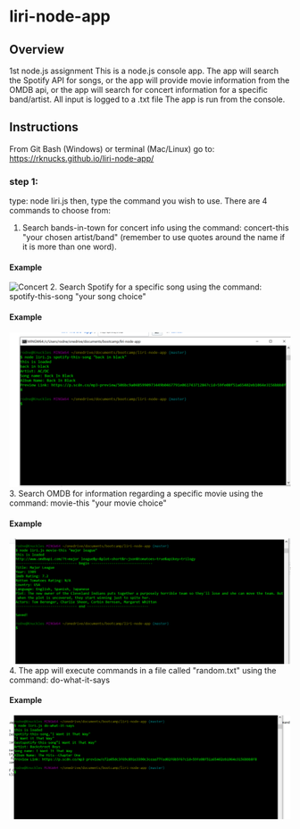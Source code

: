 # liri-node-app

## Overview

1st node.js assignment
This is a node.js console app.
The app will search the Spotify API for songs, or
the app will provide movie information from the OMDB api, or
the app will search for concert information for a specific band/artist.
All input is logged to a .txt file
The app is run from the console.

## Instructions

From Git Bash (Windows) or terminal (Mac/Linux) go to:  https://rknucks.github.io/liri-node-app/
### step 1:  
type: node liri.js
then, type the command you wish to use.  There are 4 commands to choose from:
   1.  Search bands-in-town for concert info using the command: concert-this "your chosen artist/band"  (remember to use quotes around the        name if it is more than one word).
   #### Example
   ![Concert](concert.png)
   2.  Search Spotify for a specific song using the command:  spotify-this-song "your song choice"
   #### Example
   ![Song](/assets/song.png)
   3.  Search OMDB for information regarding a specific movie using the command:  movie-this "your movie choice"
   #### Example
   ![Movie](/assets/movie.png)
   4. The app will execute commands in a file called "random.txt" using the command: do-what-it-says 
   #### Example
   ![Random](/assets/whatever.png)
  
   
   
  
